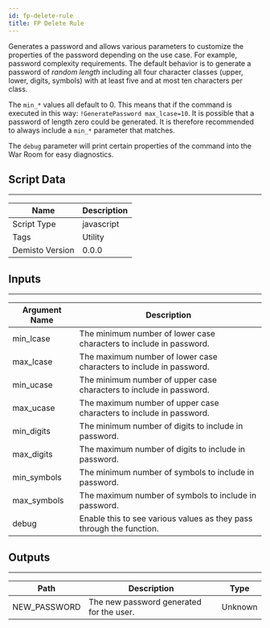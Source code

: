 ```yaml
---
id: fp-delete-rule
title: FP Delete Rule
---
```


Generates a password and allows various parameters to customize the properties of the password depending on the use case. For example, password complexity requirements.  The default behavior is to generate a password of  *random length* including all four character classes (upper, lower, digits, symbols) with at least five and at most ten characters per class. 

The `min_*` values all default to 0. This means that if the command is executed in this way:
`!GeneratePassword max_lcase=10`.
It is possible that a password of length zero could be generated. It is therefore recommended to always include a `min_*` parameter that matches. 

The `debug` parameter will print certain properties of the command into the War Room for easy diagnostics.

## Script Data
---

| **Name** | **Description** |
| --- | --- |
| Script Type | javascript |
| Tags | Utility |
| Demisto Version | 0.0.0 |

## Inputs
---

| **Argument Name** | **Description** |
| --- | --- |
| min_lcase | The minimum number of lower case characters to include in password. |
| max_lcase | The maximum number of lower case characters to include in password. |
| min_ucase | The minimum number of upper case characters to include in password. |
| max_ucase | The maximum number of upper case characters to include in password. |
| min_digits | The minimum number of digits to include in password. |
| max_digits | The maximum number of digits to include in password. |
| min_symbols | The minimum number of symbols to include in password. |
| max_symbols | The maximum number of symbols to include in password. |
| debug | Enable this to see various values as they pass through the function. |

## Outputs
---

| **Path** | **Description** | **Type** |
| --- | --- | --- |
| NEW_PASSWORD | The new password generated for the user. | Unknown |

